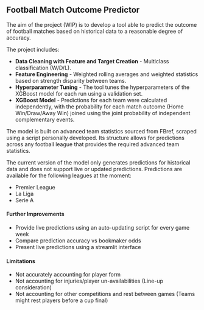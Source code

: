 ## Football Match Outcome Predictor

The aim of the project (WIP) is to develop a tool able to
predict the outcome of football matches based on historical data to a reasonable degree of accuracy. 


The project includes:
* **Data Cleaning with Feature and Target Creation** - Multiclass classification (W/D/L).
* **Feature Engineering** - Weighted rolling averages and weighted statistics based on strength disparity between teams.
* **Hyperparameter Tuning** - The tool tunes the hyperparameters of the XGBoost model for each run using a validation set.
* **XGBoost Model** - Predictions for each team were calculated independently, with the probability for each match
outcome (Home Win/Draw/Away Win) joined using the joint probability of independent complementary events.

The model is built on advanced team statistics sourced from FBref, scraped using a script personally developed.
Its structure allows for predictions across any football league that provides the required advanced team statistics.

The current version of the model only generates predictions for historical data and does not support live or updated predictions. 
Predictions are available for the following leagues at the moment:
* Premier League 
* La Liga
* Serie A

#### Further Improvements
* Provide live predictions using an auto-updating script for every game week
* Compare prediction accuracy vs bookmaker odds
* Present live predictions using a streamlit interface


#### Limitations
* Not accurately accounting for player form
* Not accounting for injuries/player un-availabilities (Line-up consideration)
* Not accounting for other competitions and rest between games (Teams might rest players before a cup final)